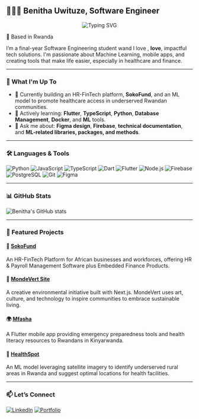 ## 👩🏽‍💻 Benitha Uwituze, Software Engineer

<div align="center">
  <img src="https://readme-typing-svg.herokuapp.com?font=Jetbrains+mono&size=40&duration=3000&color=33FF33&center=true&vCenter=true&width=435&lines=Hi+hi+👋..+I'm+Benitha;This+is..;..my+Github.." alt="Typing SVG"/>
</div>

📍 Based in Rwanda  

I’m a final-year Software Engineering student wand I love , **love**, impactful tech solutions. I'm passionate about Machine Learning, mobile apps, and creating tools that make life easier, especially in healthcare and finance.

---

### 🚀 What I'm Up To

- 🔭 Currently building an HR-FinTech platform, **SokoFund**, and an ML model to promote healthcare access in underserved Rwandan communities.
- 🌱 Actively learning: **Flutter**, **TypeScript**, **Python**, **Database Management**, **Docker**, and **ML** tools.
- 💬 Ask me about: **Figma design**, **Firebase**, **technical documentation**, and **ML-related libraries, packages, and methods**.

---

### 🛠️ Languages & Tools

<!-- Tech icons using shields.io -->
![Python](https://img.shields.io/badge/Python-3776AB?style=flat&logo=python&logoColor=white)
![JavaScript](https://img.shields.io/badge/JavaScript-F7DF1E?style=flat&logo=javascript&logoColor=black)
![TypeScript](https://img.shields.io/badge/TypeScript-3178C6?style=flat&logo=typescript&logoColor=white)
![Dart](https://img.shields.io/badge/Dart-0175C2?style=flat&logo=dart&logoColor=white)
![Flutter](https://img.shields.io/badge/Flutter-02569B?style=flat&logo=flutter&logoColor=white)
![Node.js](https://img.shields.io/badge/Node.js-339933?style=flat&logo=node.js&logoColor=white)
![Firebase](https://img.shields.io/badge/Firebase-FFCA28?style=flat&logo=firebase&logoColor=black)
![PostgreSQL](https://img.shields.io/badge/PostgreSQL-4169E1?style=flat&logo=postgresql&logoColor=white)
![Git](https://img.shields.io/badge/Git-F05032?style=flat&logo=git&logoColor=white)
![Figma](https://img.shields.io/badge/Figma-F24E1E?style=flat&logo=figma&logoColor=white)

---

### 📊 GitHub Stats

![Benitha's GitHub stats](https://github-readme-stats.vercel.app/api?username=buwituze&show_icons=true&theme=radical)

---

### 🌟 Featured Projects

#### 🔗 [SokoFund](https://www.sokofund.com/)
An HR-FinTech Platform for African businesses and workforces, offering HR & Payroll Management Software plus Embedded Finance Products.

#### 🎨 [MondeVert Site](https://github.com/buwituze/MondeVertSite)
A creative environmental initiative built with Next.js. MondeVert uses art, culture, and technology to inspire communities to embrace sustainable living.

#### 🌍 [Mfasha](https://github.com/Ajang-Deng98/mfasha_app_group6)  
A Flutter mobile app providing emergency preparedness tools and health literacy resources to Rwandans in Kinyarwanda.

#### 🏥 [HealthSpot](https://github.com/buwituze/HealthSpot_Model)  
An ML model leveraging satellite imagery to identify underserved rural areas in Rwanda and suggest optimal locations for health facilities.

---

### 📫 Let’s Connect

[![LinkedIn](https://img.shields.io/badge/-LinkedIn-0A66C2?style=flat&logo=linkedin&logoColor=white)](https://www.linkedin.com/in/benitha-uwituze/)
[![Portfolio](https://img.shields.io/badge/-Portfolio-111?style=flat&logo=vercel&logoColor=white)](https://benithauwituze.netlify.app/)
